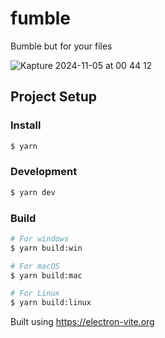 # fumble

Bumble but for your files



![Kapture 2024-11-05 at 00 44 12](https://github.com/user-attachments/assets/de28a92c-349a-4902-bcc6-26f58d5795bf)


## Project Setup

### Install

```bash
$ yarn
```

### Development

```bash
$ yarn dev
```

### Build

```bash
# For windows
$ yarn build:win

# For macOS
$ yarn build:mac

# For Linux
$ yarn build:linux
```

Built using https://electron-vite.org
